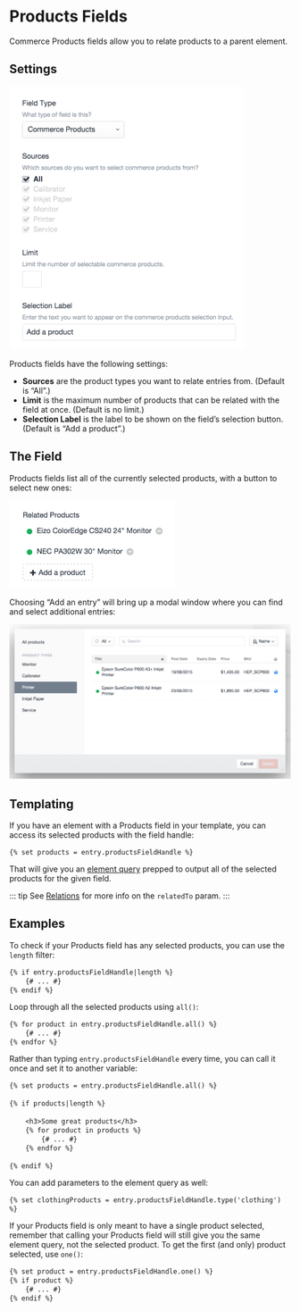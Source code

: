 # Products Fields

Commerce Products fields allow you to relate products to a parent element.

## Settings

<img src="./assets/products-field-settings.png" width="422" alt="Products field settings.">

Products fields have the following settings:

- **Sources** are the product types you want to relate entries from. (Default is “All”.)
- **Limit** is the maximum number of products that can be related with the field at once. (Default is no limit.)
- **Selection Label** is the label to be shown on the field’s selection button. (Default is “Add a product”.)

## The Field

Products fields list all of the currently selected products, with a button to select new ones:

<img src="./assets/product-field-example.png" width="297" alt="Products field">

Choosing “Add an entry” will bring up a modal window where you can find and select additional entries:

<img src="./assets/product-field-modal.png" width="600" alt="Product selection modal">

## Templating

If you have an element with a Products field in your template, you can access its selected products with the field handle:

```twig
{% set products = entry.productsFieldHandle %}
```

That will give you an [element query](https://docs.craftcms.com/v3/dev/element-queries/) prepped to output all of the selected products for the given field.

::: tip
See [Relations](https://craftcms.com/docs/relations) for more info on the `relatedTo` param.
:::

## Examples

To check if your Products field has any selected products, you can use the `length` filter:

```twig
{% if entry.productsFieldHandle|length %}
    {# ... #}
{% endif %}
```

Loop through all the selected products using `all()`:

```twig
{% for product in entry.productsFieldHandle.all() %}
    {# ... #}
{% endfor %}
```

Rather than typing `entry.productsFieldHandle` every time, you can call it once and set it to another variable:

```twig
{% set products = entry.productsFieldHandle.all() %}

{% if products|length %}

    <h3>Some great products</h3>
    {% for product in products %}
        {# ... #}
    {% endfor %}

{% endif %}
```

You can add parameters to the element query as well:

```twig
{% set clothingProducts = entry.productsFieldHandle.type('clothing') %}
```

If your Products field is only meant to have a single product selected, remember that calling your Products field will still give you the same element query, not the selected product. To get the first (and only) product selected, use `one()`:

```twig
{% set product = entry.productsFieldHandle.one() %}
{% if product %}
    {# ... #}
{% endif %}
```
